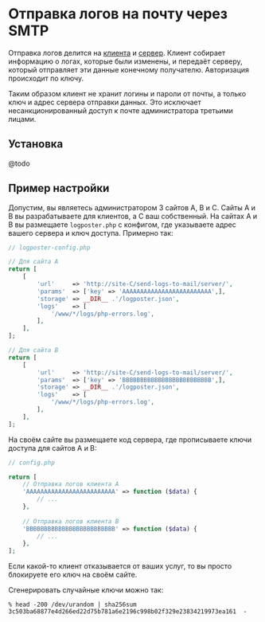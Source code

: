 # Отправка логов на почту через SMTP

Отправка логов делится на [клиента](client) и [сервер](server). Клиент собирает информацию
о логах, которые были изменены, и передаёт серверу, который отправляет эти данные конечному 
получателю. Авторизация происходит по ключу.

Таким образом клиент не хранит логины и пароли от почты, а только ключ и адрес
сервера отправки данных. Это исключает несанкционированный доступ к почте администратора
третьими лицами.

## Установка

@todo

## Пример настройки

Допустим, вы являетесь администратором 3 сайтов A, B и C. Сайты A и B вы разрабатываете для
клиентов, а C ваш собственный. На сайтах A и B вы размещаете `logposter.php` с конфигом, 
где указываете адрес вашего сервера и ключ доступа. Примерно так:

```php
// logposter-config.php

// Для сайта A
return [
    [
        'url'     => 'http://site-C/send-logs-to-mail/server/',
        'params'  => ['key' => 'AAAAAAAAAAAAAAAAAAAAAAAAA',],
        'storage' => __DIR__ .'/logposter.json',
        'logs'    => [
            '/www/*/logs/php-errors.log',
        ],
    ],
];

// Для сайта B
return [
    [
        'url'     => 'http://site-C/send-logs-to-mail/server/',
        'params'  => ['key' => 'BBBBBBBBBBBBBBBBBBBBBBBBB',],
        'storage' => __DIR__ .'/logposter.json',
        'logs'    => [
            '/www/*/logs/php-errors.log',
        ],
    ],
];
```

На своём сайте вы размещаете код сервера, где прописываете ключи доступа для сайтов A и B:

```php
// config.php

return [
    // Отправка логов клиента A
    'AAAAAAAAAAAAAAAAAAAAAAAAA' => function ($data) {
        // ...
    },
    
    // Отправка логов клиента B
    'BBBBBBBBBBBBBBBBBBBBBBBBB' => function ($data) {
        // ...
    },
];

```

Если какой-то клиент отказывается от ваших услуг, то вы просто блокируете его ключ
на своём сайте.

Сгенерировать случайные ключи можно так:

```
% head -200 /dev/urandom | sha256sum 
3c503ba68877e4d266ed22d75b781a6e2196c998b02f329e23834219973ea161  -
```